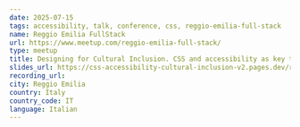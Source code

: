 ```yaml
---
date: 2025-07-15
tags: accessibility, talk, conference, css, reggio-emilia-full-stack
name: Reggio Emilia FullStack
url: https://www.meetup.com/reggio-emilia-full-stack/
type: meetup
title: Designing for Cultural Inclusion. CSS and accessibility as key tools
slides_url: https://css-accessibility-cultural-inclusion-v2.pages.dev/reggio-emilia-full-stack-2025/
recording_url:
city: Reggio Emilia
country: Italy
country_code: IT
language: Italian
---
```

